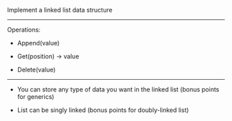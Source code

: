 Implement a linked list data structure 

___

Operations:

* Append(value)

* Get(position) -> value

* Delete(value)

---

* You can store any type of data you want in the linked list (bonus points for generics)

* List can be singly linked (bonus points for doubly-linked list)
